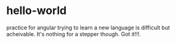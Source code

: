 # hello-world
practice for angular
trying to learn a new language is difficult but acheivable. It's nothing for a stepper though. Got it!!!.
